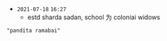 - `2021-07-18`  `16:27`
	- estd sharda sadan, school 为 coloniai widows

```query 2021-10-14 13:31
"pandita ramabai"
```